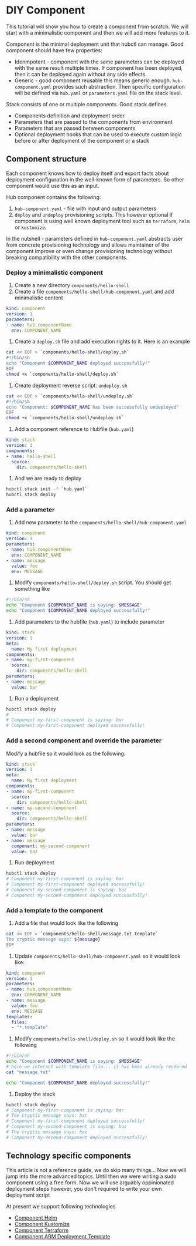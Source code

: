 # DIY Component

This tutorial will show you how to create a component from scratch. We will start with a minimalistic component and then we will add more features to it.

Component is the minimal deployment unit that hubctl can manage. Good component should have few properties:

* Idenmpotent - component with the same parameters can be deployed with the same result multiple times. If component has been deployed, then it can be deployed again without any side effects.
* Generic - good component reusable this means generic enough. `hub-component.yaml` provides such abstraction. Then specific configuration will be defined via `hub.yaml` or `parameters.yaml` file on the stack level.

Stack consists of one or multiple components. Good stack defines

* Components definition and deployment order
* Parameters that are passed to the components from environment
* Parameters that are passed between components
* Optional deployment hooks that can be used to execute custom logic before or after deployment of the component or a stack

## Component structure

Each component knows how to deploy itself and export facts about deployment configuration in the well-known form of parameters. So other component would use this as an input.

Hub component contains the following:

1. `hub-component.yaml` - file with input and output parameters
2. `deploy` and `undeploy` provisioning scripts. This however optional if component is using well known deployment tool such as `terraform`, `helm` or `kustomize`.

In the nutshell - parameters defined in `hub-component.yaml` abstracts user from concrete provisioning technology and allows maintainer of the component improve or even change provisioning technology without breaking compatibility with the other components.

### Deploy a minimalistic component

1. Create a new directory `components/hello-shell`
1. Create a file `components/hello-shell/hub-component.yaml` and add minimalistic content

```yaml
kind: component
version: 1
parameters:
- name: hub.componentName
  env: COMPONENT_NAME
```

1. Create a `deploy.sh` file and add execution rights to it. Here is an example

```bash
cat << EOF > `components/hello-shell/deploy.sh`
#!/bin/sh
echo "Component $COMPONENT_NAME deployed successfully!"
EOF
chmod +x `components/hello-shell/deploy.sh`
```

1. Create deployment reverse script: `undeploy.sh`

```bash
cat << EOF > `components/hello-shell/undeploy.sh`
#!/bin/sh
echo "Component: $COMPONENT_NAME has been successfully undeployed"
EOF
chmod +x `components/hello-shell/undeploy.sh`
```

1. Add a component reference to Hubfile (`hub.yaml`)

```yaml
kind: stack
version: 1
components:
- name: hello-shell
  source:
    dir: components/hello-shell
```

1. And we are ready to deploy

```bash
hubctl stack init -f `hub.yaml`
hubctl stack deploy
```

### Add a parameter

1. Add new parameter to the `components/hello-shell/hub-component.yaml`

```yaml
kind: component
version: 1
parameters:
- name: hub.componentName
  env: COMPONENT_NAME
- name: message
  value: foo
  env: MESSAGE
```

1. Modify `components/hello-shell/deploy.sh` script. You should get something like

```bash
#!/bin/sh
echo "Component $COMPONENT_NAME is saying: $MESSAGE"
echo "Component $COMPONENT_NAME deployed successfully!"
```

1. Add parameters to the hubfile (`hub.yaml`) to include parameter

```yaml
kind: stack
version: 1
meta:
  name: My first deployment
components:
- name: my-first-component
  source:
    dir: components/hello-shell
parameters:
- name: message
  value: bar
```

1. Run a deployment

```bash
hubctl stack deploy
#
# Component my-first-component is saying: bar
# Component my-first-component deployed successfully!
```

### Add a second component and override the parameter

Modify a hubfile so it would look as the following:

```yaml
kind: stack
version: 1
meta:
  name: My first deployment
components:
- name: my-first-component
  source:
    dir: components/hello-shell
- name: my-second-component
  source:
    dir: components/hello-shell
parameters:
- name: message
  value: bar
- name: message
  component: my-second-component
  value: baz
```

1. Run deployment

```bash
hubctl stack deploy
# Component my-first-component is saying: bar
# Component my-first-component deployed successfully!
# Component my-second-component is saying: baz
# Component my-second-component deployed successfully!
```

### Add a template to the component

1. Add a file that would look like the following

```bash
cat << EOF > `components/hello-shell/message.txt.template`
The cryptic message says: ${message}
EOF
```

1. Update `components/hello-shell/hub-component.yaml` so it would look like:

```yaml
kind: component
version: 1
parameters:
- name: hub.componentName
  env: COMPONENT_NAME
- name: message
  value: foo
  env: MESSAGE
templates:
  files:
  - "*.template"
```

1. Modify `components/hello-shell/deploy.sh` so it would look like the following

```bash
#!/bin/sh
echo "Component $COMPONENT_NAME is saying: $MESSAGE"
# here we interact with template file... it has been already rendered
cat "message.txt"

echo "Component $COMPONENT_NAME deployed successfully!"
```

1. Deploy the stack

```bash
hubctl stack deploy
# Component my-first-component is saying: bar
# The cryptic message says: bar
# Component my-first-component deployed successfully!
# Component my-second-component is saying: baz
# The cryptic message says: baz
# Component my-second-component deployed successfully!
```

## Technology specific components

This article is not a reference guide, we do skip many things... Now we will jump into the more advanced topics. Until then we were writing a sudo component using a free form. Now we will use arguably oppinionated deployment steps however, you don't required to write your own deployment script

At present we support following technologies

* [Component Helm](../../hubctl/components/helm)
* [Component Kustomize](../../hubctl/components/kustomize)
* [Component Terraform](../../hubctl/components/terraform)
* [Component ARM Deployment Template](../../hubctl/components/arm)
